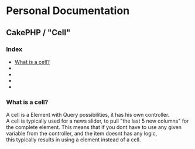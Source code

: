 # Personal Documentation
## CakePHP / "Cell"

### Index
- [What is a cell?](#What-is-a-cell?)
- [](#)
- [](#)
- [](#)
- [](#)

### What is a cell?
A cell is a Element with Query possibilities, it has his own controller. \
A cell is typically used for a news slider, to pull "the last 5 new columns" for the complete element.
This means that if you dont have to use any given variable from the controller, and the item doesnt has any logic, \
this typically results in using a element instead of a cell. 

